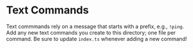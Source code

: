 # Text Commands

Text commmands rely on a message that starts with a prefix, e.g., `!ping`.
Add any new text commands you create to this directory; one file per command. Be sure to update `index.ts` whenever adding a new command!